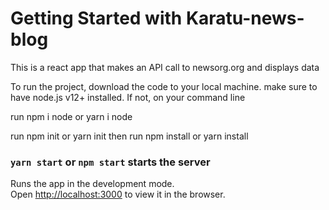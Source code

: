 # Getting Started with Karatu-news-blog
This is a react app that makes an API call to newsorg.org and displays data

To run the project, download the code to your local machine. 
make sure to have node.js v12+ installed. If not, on your command line

run npm i node or yarn i node

run npm init or yarn init
then
run npm install or yarn install


### `yarn start` or `npm start` starts the server

Runs the app in the development mode.\
Open [http://localhost:3000](http://localhost:3000) to view it in the browser.




